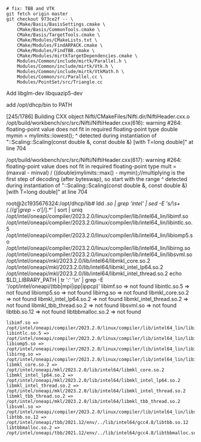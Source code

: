     # fix: TBB and VTK
    git fetch origin master
    git checkout 973ce2f -- \
        CMake/Basis/BasisSettings.cmake \
        CMake/Basis/CommonTools.cmake \
        CMake/Basis/TargetTools.cmake \
        CMake/Modules/CMakeLists.txt \
        CMake/Modules/FindARPACK.cmake \
        CMake/Modules/FindTBB.cmake \
        CMake/Modules/mirtkTargetDependencies.cmake \
        Modules/Common/include/mirtk/Parallel.h \
        Modules/Common/include/mirtk/Vtk.h \
        Modules/Common/include/mirtk/VtkMath.h \
        Modules/Common/src/Parallel.cc \
        Modules/PointSet/src/Triangle.cc



Add libglm-dev libquazip5-dev

add /opt/dhcp/bin to PATH

[245/1786] Building CXX object Nifti/CMakeFiles/Nifti.dir/NiftiHeader.cxx.o
/opt/build/workbench/src/src/Nifti/NiftiHeader.cxx(616): warning #264: floating-point value does not fit in required floating-point type
              double mymin = mylimits::lowest();
                             ^
          detected during instantiation of "<unnamed>::Scaling<T>::Scaling(const double &, const double &) [with T=long double]" at line 704

/opt/build/workbench/src/src/Nifti/NiftiHeader.cxx(617): warning #264: floating-point value does not fit in required floating-point type
              mult = (maxval - minval) / ((double)mylimits::max() - mymin);//multiplying is the first step of decoding (after byteswap), so start with the range
                                          ^
          detected during instantiation of "<unnamed>::Scaling<T>::Scaling(const double &, const double &) [with T=long double]" at line 704

root@2c1935676324:/opt/dhcp/lib# ldd *.so | grep 'intel' | sed -E 's/\s+\(.*$//g' | grep -o '[/].*$' | sort | uniq
/opt/intel/oneapi/compiler/2023.2.0/linux/compiler/lib/intel64_lin/libimf.so
/opt/intel/oneapi/compiler/2023.2.0/linux/compiler/lib/intel64_lin/libintlc.so.5
/opt/intel/oneapi/compiler/2023.2.0/linux/compiler/lib/intel64_lin/libiomp5.so
/opt/intel/oneapi/compiler/2023.2.0/linux/compiler/lib/intel64_lin/libirng.so
/opt/intel/oneapi/compiler/2023.2.0/linux/compiler/lib/intel64_lin/libsvml.so
/opt/intel/oneapi/mkl/2023.2.0/lib/intel64/libmkl_core.so.2
/opt/intel/oneapi/mkl/2023.2.0/lib/intel64/libmkl_intel_lp64.so.2
/opt/intel/oneapi/mkl/2023.2.0/lib/intel64/libmkl_intel_thread.so.2
 echo $LD_LIBRARY_PATH  | tr ':' '\n' | grep -E '/opt/intel/oneapi/(tbb|mpi|ipp|ippcp)'
    libimf.so => not found
    libintlc.so.5 => not found
    libiomp5.so => not found
    libirng.so => not found
    libmkl_core.so.2 => not found
    libmkl_intel_lp64.so.2 => not found
    libmkl_intel_thread.so.2 => not found
    libmkl_tbb_thread.so.2 => not found
    libsvml.so => not found
    libtbb.so.12 => not found
    libtbbmalloc.so.2 => not found

    libimf.so => /opt/intel/oneapi/compiler/2023.2.0/linux/compiler/lib/intel64_lin/libimf.so 
    libintlc.so.5 => /opt/intel/oneapi/compiler/2023.2.0/linux/compiler/lib/intel64_lin/libintlc.so.5 
    libiomp5.so => /opt/intel/oneapi/compiler/2023.2.0/linux/compiler/lib/intel64_lin/libiomp5.so 
    libirng.so => /opt/intel/oneapi/compiler/2023.2.0/linux/compiler/lib/intel64_lin/libirng.so 
    libmkl_core.so.2 => /opt/intel/oneapi/mkl/2023.2.0/lib/intel64/libmkl_core.so.2 
    libmkl_intel_lp64.so.2 => /opt/intel/oneapi/mkl/2023.2.0/lib/intel64/libmkl_intel_lp64.so.2 
    libmkl_intel_thread.so.2 => /opt/intel/oneapi/mkl/2023.2.0/lib/intel64/libmkl_intel_thread.so.2 
    libmkl_tbb_thread.so.2 => /opt/intel/oneapi/mkl/2023.2.0/lib/intel64/libmkl_tbb_thread.so.2 
    libsvml.so => /opt/intel/oneapi/compiler/2023.2.0/linux/compiler/lib/intel64_lin/libsvml.so 
    libtbb.so.12 => /opt/intel/oneapi/tbb/2021.12/env/../lib/intel64/gcc4.8/libtbb.so.12 
    libtbbmalloc.so.2 => /opt/intel/oneapi/tbb/2021.12/env/../lib/intel64/gcc4.8/libtbbmalloc.so.2 
